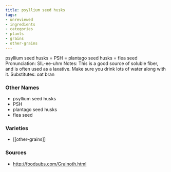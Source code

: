 ```yaml
---
title: psyllium seed husks
tags:
- unreviewed
- ingredients
- categories
- plants
- grains
- other-grains
---
```

psyllium seed husks = PSH = plantago seed husks = flea seed Pronunciation: SIL-ee-uhm Notes: This is a good source of soluble fiber, and is often used as a laxative. Make sure you drink lots of water along with it. Substitutes: oat bran

### Other Names

* psyllium seed husks
* PSH
* plantago seed husks
* flea seed

### Varieties

* [[other-grains]]

### Sources
* http://foodsubs.com/Grainoth.html
